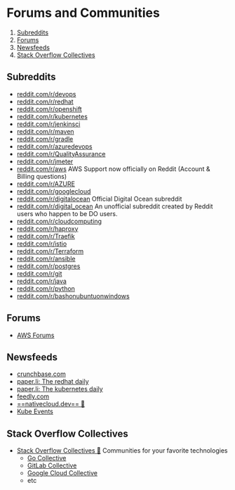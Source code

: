 # Forums and Communities

1. [Subreddits](#subreddits)
2. [Forums](#forums)
3. [Newsfeeds](#newsfeeds)
4. [Stack Overflow Collectives](#stack-overflow-collectives)
## Subreddits

- [reddit.com/r/devops](https://www.reddit.com/r/devops/)
- [reddit.com/r/redhat](https://www.reddit.com/r/redhat)
- [reddit.com/r/openshift](https://www.reddit.com/r/openshift/)
- [reddit.com/r/kubernetes](https://www.reddit.com/r/kubernetes/)
- [reddit.com/r/jenkinsci](https://www.reddit.com/r/jenkinsci/)
- [reddit.com/r/maven](https://www.reddit.com/r/maven)
- [reddit.com/r/gradle](https://www.reddit.com/r/gradle/)
- [reddit.com/r/azuredevops](https://www.reddit.com/r/azuredevops)
- [reddit.com/r/QualityAssurance](https://www.reddit.com/r/QualityAssurance/)
- [reddit.com/r/jmeter](https://www.reddit.com/r/jmeter/)
- [reddit.com/r/aws](https://www.reddit.com/r/aws/) AWS Support now officially on Reddit (Account & Billing questions)
- [reddit.com/r/AZURE](https://www.reddit.com/r/AZURE/)
- [reddit.com/r/googlecloud](https://www.reddit.com/r/googlecloud/)
- [reddit.com/r/digitalocean](https://www.reddit.com/r/digitalocean) Official Digital Ocean subreddit
- [reddit.com/r/digital_ocean](https://www.reddit.com/r/digital_ocean/) An unofficial subreddit created by Reddit users who happen to be DO users.
- [reddit.com/r/cloudcomputing](https://www.reddit.com/r/cloudcomputing/)
- [reddit.com/r/haproxy](https://www.reddit.com/r/haproxy/)
- [reddit.com/r/Traefik](https://www.reddit.com/r/Traefik/)
- [reddit.com/r/istio](https://www.reddit.com/r/istio/)
- [reddit.com/r/Terraform](https://www.reddit.com/r/Terraform/)
- [reddit.com/r/ansible](https://www.reddit.com/r/ansible/)
- [reddit.com/r/postgres](https://www.reddit.com/r/postgres/)
- [reddit.com/r/git](https://www.reddit.com/r/git/)
- [reddit.com/r/java](https://www.reddit.com/r/java/)
- [reddit.com/r/python](https://www.reddit.com/r/Python/)
- [reddit.com/r/bashonubuntuonwindows](https://www.reddit.com/r/bashonubuntuonwindows/)

## Forums

- [AWS Forums](https://forums.aws.amazon.com)

## Newsfeeds

- [crunchbase.com](https://www.crunchbase.com/organization/openshift/timeline/timeline)
- [paper.li: The redhat daily](https://paper.li/tag/redhat#/)
- [paper.li: The kubernetes daily](https://paper.li/skippbox/1446802542#/)
- [feedly.com](https://feedly.com)
- [==nativecloud.dev== 🌟](https://nativecloud.dev)
- [Kube Events](https://kube.events)

## Stack Overflow Collectives

- [Stack Overflow Collectives 🌟](https://stackoverflow.com/collectives) Communities for your favorite technologies
    - [Go Collective](https://stackoverflow.com/collectives/go)
    - [GitLab Collective](https://stackoverflow.com/collectives/gitlab) 
    - [Google Cloud Collective](https://stackoverflow.com/collectives/google-cloud)
    - etc
